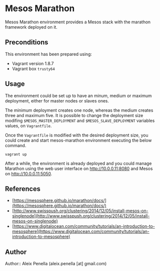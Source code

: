 # Mesos Marathon
Mesos Marathon environment provides a Mesos stack with the marathon framework deployed on it.

## Preconditions
This environment has been prepared using:
- Vagrant version 1.8.7
- Vagrant box ```trusty64```

## Usage
The environment could be set up to have an minum, medium or maximum deployment, either for master nodes or slaves ones.

The minimum deployment creates one node, whereas the medium creates three and maximum five. It is possible to change the deployment size modifing ```$MESOS_MASTER_DEPLOYMENT``` and ```$MESOS_SLAVE_DEPLOYMENT``` variables values, on ```Vagrantfile```.

Once the ```Vagrantfile``` is modified with the desired deployment size, you could create and start mesos-marathon environment executing the below command.

```shell
vagrant up
```

After a while, the environment is already deployed and you could manage Marathon using the web user interface on http://10.0.0.11:8080 and Mesos on http://10.0.0.11:5050.

## References
- [https://mesosphere.github.io/marathon/docs/](https://mesosphere.github.io/marathon/docs/)
- [http://www.swisspush.org/clustering/2014/12/05/install-mesos-on-singlenode](http://www.swisspush.org/clustering/2014/12/05/install-mesos-on-singlenode)
- [https://www.digitalocean.com/community/tutorials/an-introduction-to-mesosphere](https://www.digitalocean.com/community/tutorials/an-introduction-to-mesosphere)


## Author

Author:: Aleix Penella (aleix.penella [at] gmail.com)
